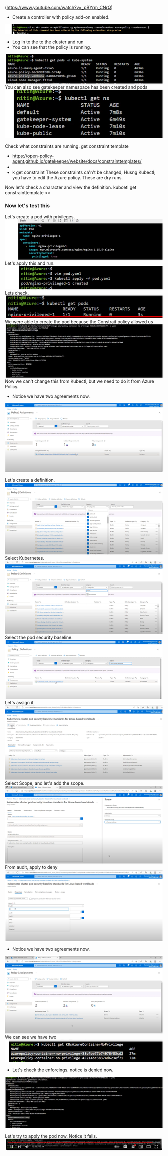 (https://www.youtube.com/watch?v=_pBYrm_CNrQ)

- Create a controller with policy add-on enabled.
<img src="images/a.png">

- Log in to the to the cluster and run
- You can see that the policy is running.
<img src="images/2.png">
You can also see gatekeeper namespace has been created and pods
<img src="images/3.png">

Check what constraints are running.
get constraint template
- https://open-policy-agent.github.io/gatekeeper/website/docs/constrainttemplates/
-
- k get constraint
These constraints ca'n't be changed, Husng Kubectl; you have to edit the Azure policy.
These are dry runs.

Now let's check a character and view the definition.
kubcetl get constrainttemplate <>
### Now let's test this

Let's create a pod with privileges.
<img src="images/4.png">
Let's apply this and run.
<img src="images/5.png">
Lets check,
<img src="images/6.png">
We were able to create the pod because the Constrait policy allowed us
<img src="images/7.png">
Now we can't change this from Kubectl, but we need to do it from Azure Policy.
- Notice we have two agreements now.
<img src="images/20.png">


Let's create a definition.
<img src="images/8.png">
Select Kubernetes.
<img src="images/9.png">
Select the pod security baseline.
<img src="images/10.png">
Let's assign it
<img src="images/11.png">
Select Scope, and let's add the scope.
<img src="images/12.png">
From audit, apply to deny
<img src="images/13.png">
- Notice we have two agreements now.
<img src="images/15.png">
We can see we have two
<img src="images/16.png">

- Let's check the enforcings. notice is denied now.
<img src="images/17.png">


Let's try to apply the pod now.
Notice it fails.
<img src="images/18.png">






<!-- 
(https://www.youtube.com/watch?v=_pBYrm_CNrQ)

- Create a clsuter with policy add on enabled 
<img src="images/a.png">

- Log in cluster and run 
- You can se pod with policy are running 
<img src="images/2.png">
- You can also see gatekeeper namespace is created and pods 
<img src="images/3.png">

- check what constrainys are running 
- k get constrainttemplate
- https://open-policy-agent.github.io/gatekeeper/website/docs/constrainttemplates/
- 
- k get constraint
These constrain can 't be changed husng kubectl, you have to edit from azure policy 
These are dry run 

Now lets check a constrait and view the deintaion 
- kubcetl get constrainttemplate <>
### Now lets Test This

- Lets create a pod with privilege 
<img src="images/4.png">
- Lets aapply this and run 
<img src="images/5.png">
- lets check,
<img src="images/6.png">
- we were able to create the pod becuase the constrait policy allowed us 
<img src="images/7.png">
- Now we can't change this from kubectl but we need to do it from azure policy 
- Notice we have two assigmnets now
<img src="images/20.png">


- Lets create a defination
<img src="images/8.png">
- Select Kubernetes 
<img src="images/9.png">
- Select Pod security baseline
<img src="images/10.png">
- Let assign it 
<img src="images/11.png">
- Select Scope and lets aadd the scop
<img src="images/12.png">
- From audit apply to deny
<img src="images/13.png">
- Notice we have two assigmnets now
<img src="images/15.png">
- we can see we have two co
<img src="images/16.png">

- let check the enforments. notice is deny now
<img src="images/17.png">


- Let try to apply now the pod
- Notice it fails 
<img src="images/18.png"> -->